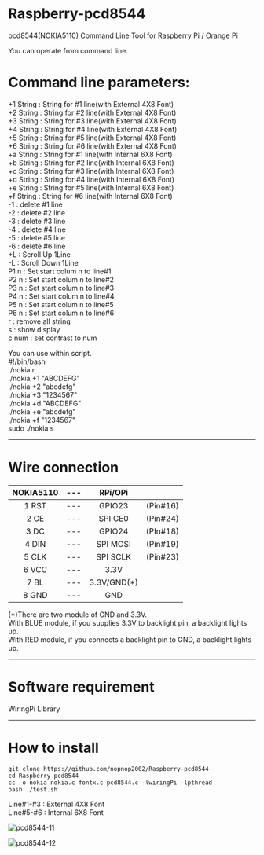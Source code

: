 # Raspberry-pcd8544
pcd8544(NOKIA5110) Command Line Tool for Raspberry Pi / Orange Pi

You can operate from command line.  

# Command line parameters:  
+1 String : String for #1 line(with External 4X8 Font)  
+2 String : String for #2 line(with External 4X8 Font)  
+3 String : String for #3 line(with External 4X8 Font)  
+4 String : String for #4 line(with External 4X8 Font)  
+5 String : String for #5 line(with External 4X8 Font)  
+6 String : String for #6 line(with External 4X8 Font)  
+a String : String for #1 line(with Internal 6X8 Font)  
+b String : String for #2 line(with Internal 6X8 Font)  
+c String : String for #3 line(with Internal 6X8 Font)  
+d String : String for #4 line(with Internal 6X8 Font)  
+e String : String for #5 line(with Internal 6X8 Font)  
+f String : String for #6 line(with Internal 6X8 Font)  
-1 : delete #1 line  
-2 : delete #2 line  
-3 : delete #3 line  
-4 : delete #4 line  
-5 : delete #5 line  
-6 : delete #6 line  
+L   : Scroll Up 1Line  
-L   : Scroll Down 1Line  
P1 n : Set start colum n to line#1  
P2 n : Set start colum n to line#2  
P3 n : Set start colum n to line#3  
P4 n : Set start colum n to line#4  
P5 n : Set start colum n to line#5  
P6 n : Set start colum n to line#6  
r  : remove all string  
s  : show display  
c num : set contrast to num   

You can use within script.  
#!/bin/bash  
./nokia r  
./nokia +1 "ABCDEFG"  
./nokia +2 "abcdefg"  
./nokia +3 "1234567"  
./nokia +d "ABCDEFG"  
./nokia +e "abcdefg"  
./nokia +f "1234567"  
sudo ./nokia s  

---

# Wire connection

|NOKIA5110|---|RPi/OPi||
|:-:|:-:|:-:|:-:|
|1 RST|---|GPIO23|(Pin#16)|
|2 CE|---|SPI CE0|(Pin#24)|
|3 DC|---|GPIO24|(PIn#18)|
|4 DIN|---|SPI MOSI|(Pin#19)|
|5 CLK|---|SPI SCLK|(Pin#23)|
|6 VCC|---|3.3V||
|7 BL|---|3.3V/GND(*)||
|8 GND|---|GND||

(*)There are two module of GND and 3.3V.  
With BLUE module, if you supplies 3.3V to backlight pin, a backlight lights up.   
With RED module, if you connects a backlight pin to GND, a backlight lights up.   

---

# Software requirement

WiringPi Library   

---

# How to install  

```
git clone https://github.com/nopnop2002/Raspberry-pcd8544
cd Raspberry-pcd8544
cc -o nokia nokia.c fontx.c pcd8544.c -lwiringPi -lpthread
bash ./test.sh
```

Line#1-#3 : External 4X8 Font   
Line#5-#6 : Internal 6X8 Font   

![pcd8544-11](https://cloud.githubusercontent.com/assets/6020549/25205698/ee9c2584-259e-11e7-9205-8c5fa0f88c0f.JPG)

![pcd8544-12](https://cloud.githubusercontent.com/assets/6020549/25205703/f1b3f3e6-259e-11e7-8367-b39dec00e196.JPG)

